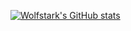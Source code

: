 

<!--
**wolfstark/wolfstark** is a ✨ _special_ ✨ repository because its `README.md` (this file) appears on your GitHub profile.

Here are some ideas to get you started:

- 🔭 I’m currently working on ...
- 🌱 I’m currently learning ...
- 👯 I’m looking to collaborate on ...
- 🤔 I’m looking for help with ...
- 💬 Ask me about ...
- 📫 How to reach me: ...
- 😄 Pronouns: ...
- ⚡ Fun fact: ...
-->
[![Wolfstark's GitHub stats](https://github-readme-stats.vercel.app/api?username=wolfstark&count_private=true&show_icons=true)](https://github.com/anuraghazra/github-readme-stats)
